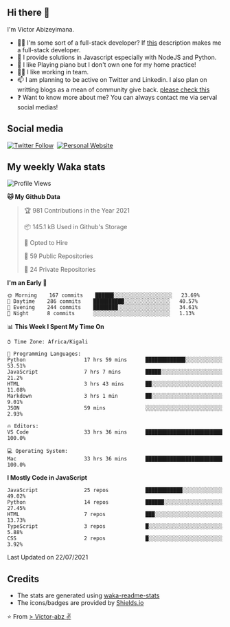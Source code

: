 ## Hi there 👋
I'm Victor Abizeyimana.  
- 👨‍💻 I'm some sort of a full-stack developer? If [this](https://www.w3schools.com/whatis/whatis_fullstack.asp) description makes me a full-stack developer.
- 🌱 I provide solutions in Javascript especially with NodeJS and Python. 
- 🎹 I like Playing piano but I don't own one for my home practice!
- 👯‍♀️ I like working in team.
- 📫 I am planning to be active on Twitter and Linkedin. I also plan on writting blogs as a mean of community give back. [please check this](https://victor-abz.com/)
- ❓ Want to know more about me? You can always contact me via serval social medias!

## Social media
[![Twitter Follow](https://img.shields.io/twitter/follow/vicky_abz?color=%231DA1F2&label=Twitter&style=for-the-badge&logo=twitter&logoColor=ffffff)](https://twitter.com/vicky_abz)
‎‎ [![Personal Website](https://img.shields.io/static/v1?label=visit&message=victor-abz.com&color=%235F021F&style=for-the-badge)](https://victor-abz.com/)

## My weekly Waka stats
<!--START_SECTION:waka-->
![Profile Views](http://img.shields.io/badge/Profile%20Views-0-blue)

**🐱 My Github Data** 

> 🏆 981 Contributions in the Year 2021
 > 
> 📦 145.1 kB Used in Github's Storage 
 > 
> 💼 Opted to Hire
 > 
> 📜 59 Public Repositories 
 > 
> 🔑 24 Private Repositories  
 > 
**I'm an Early 🐤** 

```text
🌞 Morning    167 commits    ██████░░░░░░░░░░░░░░░░░░░   23.69% 
🌆 Daytime    286 commits    ██████████░░░░░░░░░░░░░░░   40.57% 
🌃 Evening    244 commits    ████████░░░░░░░░░░░░░░░░░   34.61% 
🌙 Night      8 commits      ░░░░░░░░░░░░░░░░░░░░░░░░░   1.13%

```


📊 **This Week I Spent My Time On** 

```text
⌚︎ Time Zone: Africa/Kigali

💬 Programming Languages: 
Python                   17 hrs 59 mins      █████████████░░░░░░░░░░░░   53.51% 
JavaScript               7 hrs 7 mins        █████░░░░░░░░░░░░░░░░░░░░   21.2% 
HTML                     3 hrs 43 mins       ██░░░░░░░░░░░░░░░░░░░░░░░   11.08% 
Markdown                 3 hrs 1 min         ██░░░░░░░░░░░░░░░░░░░░░░░   9.01% 
JSON                     59 mins             ░░░░░░░░░░░░░░░░░░░░░░░░░   2.93%

🔥 Editors: 
VS Code                  33 hrs 36 mins      █████████████████████████   100.0%

💻 Operating System: 
Mac                      33 hrs 36 mins      █████████████████████████   100.0%

```

**I Mostly Code in JavaScript** 

```text
JavaScript               25 repos            ████████████░░░░░░░░░░░░░   49.02% 
Python                   14 repos            ██████░░░░░░░░░░░░░░░░░░░   27.45% 
HTML                     7 repos             ███░░░░░░░░░░░░░░░░░░░░░░   13.73% 
TypeScript               3 repos             █░░░░░░░░░░░░░░░░░░░░░░░░   5.88% 
CSS                      2 repos             █░░░░░░░░░░░░░░░░░░░░░░░░   3.92%

```



 Last Updated on 22/07/2021
<!--END_SECTION:waka-->

## Credits
- The stats are generated using [waka-readme-stats](https://github.com/anmol098/waka-readme-stats)
- The icons/badges are provided by [Shields.io](https://shields.io/)

⭐️ From [> Victor-abz ✌](https://victor-abz.com/)
